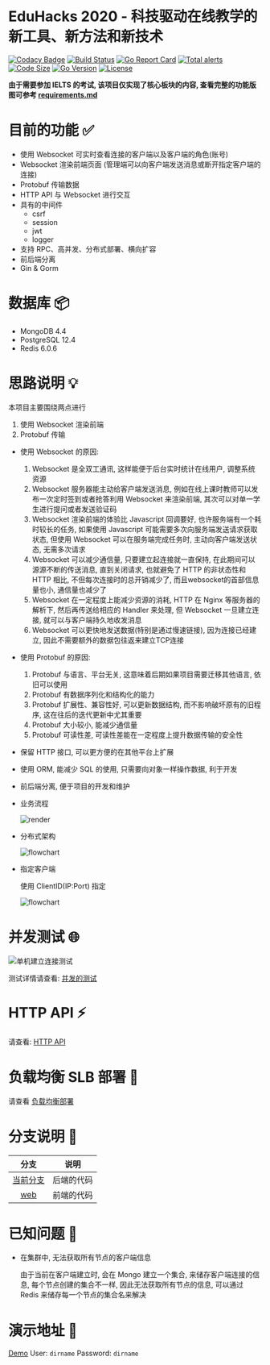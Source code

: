 # EduHacks 2020 - 科技驱动在线教学的新工具、新方法和新技术

[![Codacy Badge](https://api.codacy.com/project/badge/Grade/b7df68b252224405a3fa51f792c823a7)](https://app.codacy.com/manual/dirname/eduhacks2020?utm_source=github.com&utm_medium=referral&utm_content=dirname/eduhacks2020&utm_campaign=Badge_Grade_Dashboard)
[![Build Status](https://travis-ci.org/dirname/eduhacks2020.svg?branch=master)](https://travis-ci.org/dirname/eduhacks2020)
[![Go Report Card](https://goreportcard.com/badge/github.com/dirname/eduhacks2020)](https://goreportcard.com/report/github.com/dirname/eduhacks2020)
[![Total alerts](https://img.shields.io/lgtm/alerts/g/dirname/eduhacks2020.svg?logo=lgtm&logoWidth=18)](https://lgtm.com/projects/g/dirname/eduhacks2020/alerts/)
[![Code Size](https://img.shields.io/github/languages/code-size/dirname/eduhacks2020)](https://img.shields.io/github/languages/code-size/dirname/eduhacks2020)
[![Go Version](https://img.shields.io/github/go-mod/go-version/dirname/eduhacks2020?filename=Go%2Fgo.mod)](https://img.shields.io/github/go-mod/go-version/dirname/eduhacks2020?filename=Go%2Fgo.mod)
[![License](https://img.shields.io/github/license/dirname/eduhacks2020)](https://img.shields.io/github/license/dirname/eduhacks2020)

**由于需要参加 IELTS 的考试, 该项目仅实现了核心板块的内容, 查看完整的功能版图可参考 [requirements.md](requirements.md)**

# 目前的功能 :white_check_mark:

- 使用 Websocket 可实时查看连接的客户端以及客户端的角色(账号)
- Websocket 渲染前端页面 (管理端可以向客户端发送消息或断开指定客户端的连接)
- Protobuf 传输数据
- HTTP API 与 Websocket 进行交互
- 具有的中间件
    - csrf
    - session
    - jwt
    - logger
- 支持 RPC、高并发、分布式部署、横向扩容
- 前后端分离
- Gin & Gorm

# 数据库 :package:

- MongoDB 4.4
- PostgreSQL 12.4
- Redis 6.0.6

# 思路说明 :bulb:

本项目主要围绕两点进行
1. 使用 Websocket 渲染前端
2. Protobuf 传输

- 使用 Websocket 的原因:
    1. Websocket 是全双工通讯, 这样能便于后台实时统计在线用户, 调整系统资源
    2. Websocket 服务器能主动给客户端发送消息, 例如在线上课时教师可以发布一次定时签到或者抢答利用 Websocket 来渲染前端, 其次可以对单一学生进行提问或者发送验证码
    3. Websocket 渲染前端的体验比 Javascript 回调要好, 也许服务端有一个耗时较长的任务, 如果使用 Javascript 可能需要多次向服务端发送请求获取状态, 但使用 Websocket 可以在服务端完成任务时, 主动向客户端发送状态, 无需多次请求
    4. Websocket 可以减少通信量, 只要建立起连接就一直保持, 在此期间可以源源不断的传送消息, 直到关闭请求, 也就避免了 HTTP 的非状态性和 HTTP 相比, 不但每次连接时的总开销减少了, 而且websocket的首部信息量也小, 通信量也减少了
    5. Websocket 在一定程度上能减少资源的消耗, HTTP 在 Nginx 等服务器的解析下, 然后再传送给相应的 Handler 来处理, 但 Websocket 一旦建立连接, 就可以与客户端持久地收发消息
    6. Websocket 可以更快地发送数据(特别是通过慢速链接), 因为连接已经建立, 因此不需要额外的数据包往返来建立TCP连接

- 使用 Protobuf 的原因:
    1. Protobuf 与语言、平台无关, 这意味着后期如果项目需要迁移其他语言, 依旧可以使用
    2. Protobuf 有数据序列化和结构化的能力
    3. Protobuf 扩展性、兼容性好, 可以更新数据结构, 而不影响破坏原有的旧程序, 这在往后的迭代更新中尤其重要
    4. Protobuf 大小较小, 能减少通信量
    5. Protobuf 可读性差, 可读性差能在一定程度上提升数据传输的安全性

- 保留 HTTP 接口, 可以更方便的在其他平台上扩展

- 使用 ORM, 能减少 SQL 的使用, 只需要向对象一样操作数据, 利于开发

- 前后端分离, 便于项目的开发和维护

- 业务流程

    ![render](Resource/render.png)

- 分布式架构

    ![flowchart](Resource/flowchart.png)

- 指定客户端

    使用 ClientID(IP:Port) 指定

    ![flowchart](Resource/flowchart_2.png)

# 并发测试 :globe_with_meridians:

![单机建立连接测试](Resource/result_1.png)

测试详情请查看: [并发的测试](https://blog.htdocs.net/2020/09/28/1601226096221/#more) 

# HTTP API :zap:

请查看: [HTTP API](https://blog.htdocs.net/2020/09/29/1601321351876/)

# 负载均衡 SLB 部署 :pushpin:

请查看 [负载均衡部署](https://blog.htdocs.net/2020/09/26/1601114680969/#more)

# 分支说明 :page_facing_up:

| 分支 | 说明 |
|:---:|:----:|
| [当前分支](https://github.com/dirname/eduhacks2020) | 后端的代码 |
| [web](https://github.com/dirname/eduhacks2020/tree/web) | 前端的代码 |

# 已知问题 :bug:

- 在集群中, 无法获取所有节点的客户端信息
  
  由于当前在客户端建立时, 会在 Mongo 建立一个集合, 来储存客户端连接的信息, 每个节点创建的集合不一样, 因此无法获取所有节点的信息, 可以通过 Redis 来储存每一个节点的集合名来解决

# 演示地址 :dizzy:

[Demo](https://admin.htdocs.net) User: `dirname` Password: `dirname`